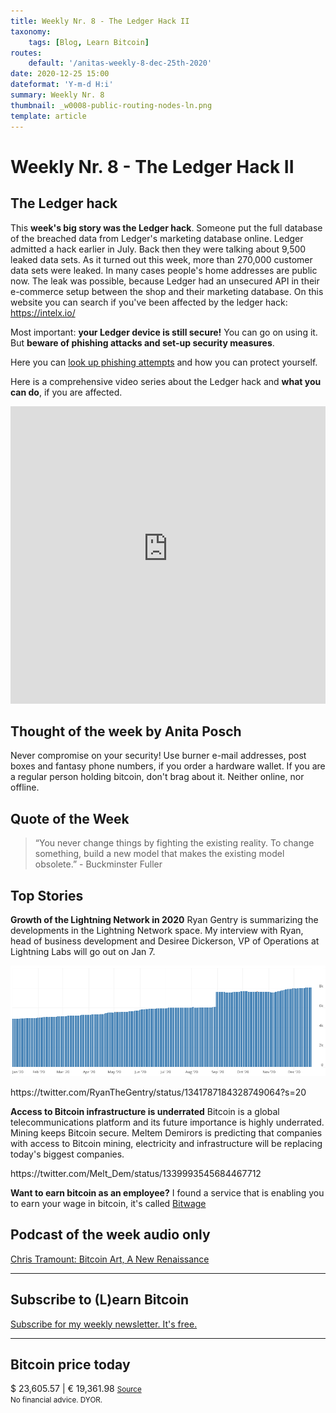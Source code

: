 ```yaml
---
title: Weekly Nr. 8 - The Ledger Hack II
taxonomy:
    tags: [Blog, Learn Bitcoin]
routes:
    default: '/anitas-weekly-8-dec-25th-2020'
date: 2020-12-25 15:00
dateformat: 'Y-m-d H:i'
summary: Weekly Nr. 8
thumbnail: _w0008-public-routing-nodes-ln.png
template: article
---
```



# Weekly Nr. 8 - The Ledger Hack II

<h2>The Ledger hack</h2>
This <strong>week's big story was the Ledger hack</strong>. Someone put the full database of the breached data from Ledger's marketing database online. Ledger admitted a hack earlier in July. Back then they were talking about 9,500 leaked data sets. As it turned out this week, more than 270,000 customer data sets were leaked. In many cases people's home addresses are public now. The leak was possible, because Ledger had an unsecured API in their e-commerce setup between the shop and their marketing database. 
On this website you can search if you've been affected by the ledger hack: <a href="https://intelx.io/" rel="noopener" target="_blank">https://intelx.io/</a> 

Most important: <strong>your Ledger device is still secure!</strong> You can go on using it. But <strong>beware of phishing attacks and set-up security measures</strong>.

Here you can <a href="https://www.ledger.com/phishing-campaigns-status" rel="noopener" target="_blank">look up phishing attempts</a> and how you can protect yourself.

Here is a comprehensive video series about the Ledger hack and <strong>what you can do</strong>, if you are affected.

<iframe width="100%" height="476" src="https://www.youtube-nocookie.com/embed/qd6kBbpQ22Y?si=7uBf4YL7z-Q0Jk1w" title="YouTube video player" frameborder="0" allow="accelerometer; autoplay; clipboard-write; encrypted-media; gyroscope; picture-in-picture; web-share" referrerpolicy="strict-origin-when-cross-origin" allowfullscreen></iframe>

<h2>Thought of the week by Anita Posch</h2>
<div class="white-box">
Never compromise on your security! Use burner e-mail addresses, post boxes and fantasy phone numbers, if you order a hardware wallet. If you are a regular person holding bitcoin, don't brag about it. Neither online, nor offline. 
</div>

<h2>Quote of the Week</h2>
<blockquote>“You never change things by fighting the existing reality. To change something, build a new model that makes the existing model obsolete.” - Buckminster Fuller</blockquote>

<h2>Top Stories</h2>
<strong>Growth of the Lightning Network in 2020</strong>
Ryan Gentry is summarizing the developments in the Lightning Network space. My interview with Ryan, head of business development and Desiree Dickerson, VP of Operations at Lightning Labs will go out on Jan 7.

![Public routing nodes on Lightning](_w0008-public-routing-nodes-ln.png) 

<div class="white-box">
https://twitter.com/RyanTheGentry/status/1341787184328749064?s=20
</div>

<strong>Access to Bitcoin infrastructure is underrated</strong>
Bitcoin is a global telecommunications platform and its future importance is highly underrated. Mining keeps Bitcoin secure. Meltem Demirors is predicting that companies with access to Bitcoin mining, electricity and infrastructure will be replacing today's biggest companies. 
<div class="white-box">
https://twitter.com/Melt_Dem/status/1339993545684467712
</div>

<strong>Want to earn bitcoin as an employee?</strong>
I found a service that is enabling you to earn your wage in bitcoin, it's called <a href="https://www.bitwage.com/" rel="noopener" target="_blank">Bitwage</a>

<h2>Podcast of the week audio only</h2>
<a href="https://bitcoinundco.com/en/chris-tramount/" target="_blank" rel="noopener noreferrer">Chris Tramount: Bitcoin Art, A New Renaissance</a>

---
## Subscribe to (L)earn Bitcoin

[Subscribe for my weekly newsletter. It's free.](https://anita.link/weekly)

---

<div class="white-box">
<h2>Bitcoin price today</h2>
$ 23,605.57 | € 19,361.98
<small><a href="https://www.coingecko.com/en/coins/bitcoin" target="_blank" rel="noopener noreferrer">Source</a></small>

</div>
<small>No financial advice. DYOR.</small>